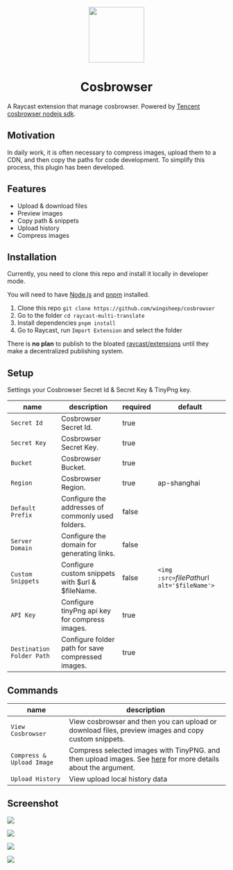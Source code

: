<p align="center">
  <img src="./assets/icon.png" width="128">
  <h1 align="center">Cosbrowser</h1>
</p>

A Raycast extension that manage cosbrowser. Powered by [Tencent cosbrowser nodejs sdk](https://cloud.tencent.com/document/product/436/8629).


## Motivation

In daily work, it is often necessary to compress images, upload them to a CDN, and then copy the paths for code development. To simplify this process, this plugin has been developed.

## Features

- Upload & download files
- Preview images
- Copy path & snippets
- Upload history
- Compress images

## Installation

Currently, you need to clone this repo and install it locally in developer mode.

You will need to have [Node.js](https://nodejs.org) and [pnpm](https://pnpm.io/) installed.

1. Clone this repo `git clone https://github.com/wingsheep/cosbrowser`
2. Go to the folder `cd raycast-multi-translate`
3. Install dependencies `pnpm install`
4. Go to Raycast, run `Import Extension` and select the folder

There is **no plan** to publish to the bloated [raycast/extensions](https://github.com/raycast/extensions) until they make a decentralized publishing system.

## Setup

Settings your Cosbrowser Secret Id & Secret Key & TinyPng key.

| name            | description | required | default |
| ----------------- | ----------------- | ----------------- | ----------------- |
| `Secret Id` | Cosbrowser  Secret Id. | true |
| `Secret Key` | Cosbrowser  Secret Key. | true |
| `Bucket` | Cosbrowser Bucket. | true |
| `Region` | Cosbrowser Region. | true | ap-shanghai
| `Default Prefix` | Configure the addresses of commonly used folders. | false |
| `Server Domain` | Configure the domain for generating links. | false | 
| `Custom Snippets` | Configure custom snippets with $url & $fileName. | false | `<img :src=`${filePath}$url` alt='$fileName'>`
| `API Key` | Configure tinyPng api key for compress images. | true |
| `Destination Folder Path` | Configure folder path for save compressed images. | true |


## Commands

| name              | description                                                                                                                                                   |
| ----------------- | ------------------------------------------------------------------------------------------------------------------------------------------------------------- |
| `View Cosbrowser` | View cosbrowser and then you can upload or download files, preview images and copy custom snippets.                                                                                                                |
| `Compress & Upload Image` | Compress selected images with TinyPNG. and then upload images. See [here](https://tinypng.com/developers/reference#resizing-images) for more details about the argument. |
| `Upload History` |  View upload local history data |

## Screenshot
![](https://cdn.jsdelivr.net/gh/wingsheep/FigureBed@master/img/view-cosbrowser.png)

![](https://cdn.jsdelivr.net/gh/wingsheep/FigureBed@master/img/cosbrowser_actions.png)

![](https://cdn.jsdelivr.net/gh/wingsheep/FigureBed@master/img/cosbrowser_compress.png)

![](https://cdn.jsdelivr.net/gh/wingsheep/FigureBed@master/img/cosbrowser_upload_history.png)
